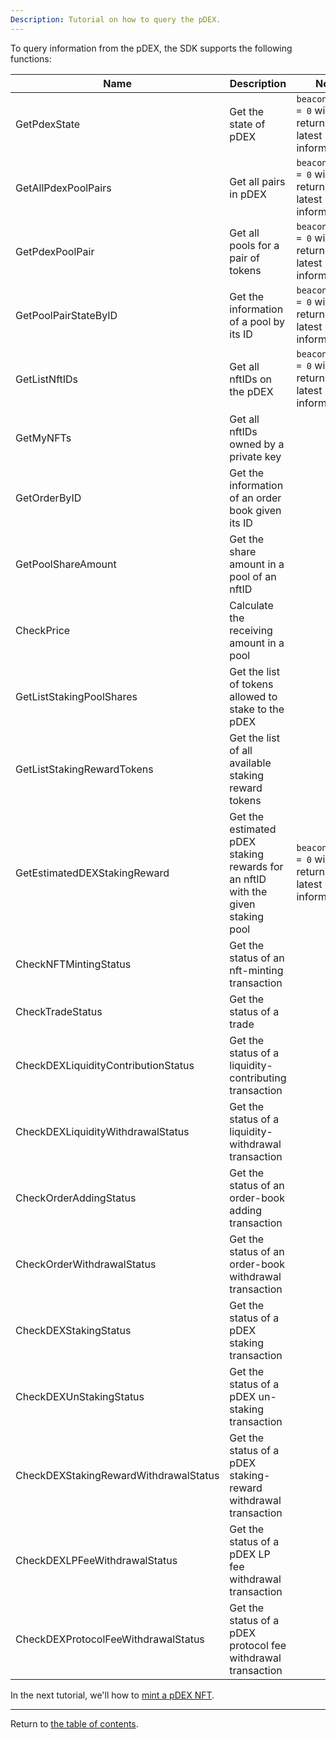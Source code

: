 ```yaml
---
Description: Tutorial on how to query the pDEX.
---
```


To query information from the pDEX, the SDK supports the following functions:

Name | Description | Note
-------------|-------------|-------------
GetPdexState| Get the state of pDEX | `beaconHeight = 0` will return the latest information
GetAllPdexPoolPairs | Get all pairs in pDEX | `beaconHeight = 0` will return the latest information
GetPdexPoolPair | Get all pools for a pair of tokens | `beaconHeight = 0` will return the latest information
GetPoolPairStateByID | Get the information of a pool by its ID | `beaconHeight = 0` will return the latest information
GetListNftIDs | Get all nftIDs on the pDEX | `beaconHeight = 0` will return the latest information
GetMyNFTs | Get all nftIDs owned by a private key |
GetOrderByID | Get the information of an order book given its ID |
GetPoolShareAmount | Get the share amount in a pool of an nftID |
CheckPrice | Calculate the receiving amount in a pool |
GetListStakingPoolShares | Get the list of tokens allowed to stake to the pDEX |
GetListStakingRewardTokens | Get the list of all available staking reward tokens |
GetEstimatedDEXStakingReward | Get the estimated pDEX staking rewards for an nftID with the given staking pool | `beaconHeight = 0` will return the latest information
CheckNFTMintingStatus | Get the status of an nft-minting transaction |
CheckTradeStatus | Get the status of a trade |
CheckDEXLiquidityContributionStatus | Get the status of a liquidity-contributing transaction |
CheckDEXLiquidityWithdrawalStatus | Get the status of a liquidity-withdrawal transaction |
CheckOrderAddingStatus | Get the status of an order-book adding transaction |
CheckOrderWithdrawalStatus | Get the status of an order-book withdrawal transaction |
CheckDEXStakingStatus | Get the status of a pDEX staking transaction |
CheckDEXUnStakingStatus | Get the status of a pDEX un-staking transaction |
CheckDEXStakingRewardWithdrawalStatus | Get the status of a pDEX staking-reward withdrawal transaction |
CheckDEXLPFeeWithdrawalStatus | Get the status of a pDEX LP fee withdrawal transaction |
CheckDEXProtocolFeeWithdrawalStatus | Get the status of a pDEX protocol fee withdrawal transaction |

In the next tutorial, we'll how to [mint a pDEX NFT](./nft.md).

---
Return to [the table of contents](../../../README.md).